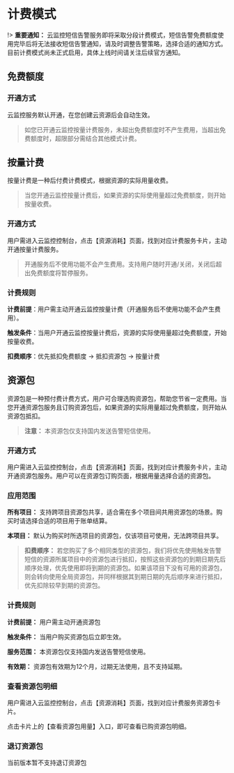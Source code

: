 # 计费模式

!> **重要通知：** 云监控短信告警服务即将采取分段计费模式，短信告警免费额度使用完毕后将无法接收短信告警通知，请及时调整告警策略，选择合适的通知方式。目前计费模式尚未正式启用，具体上线时间请关注后续官方通知。

## 免费额度
### 开通方式
云监控服务默认开通，在您创建云资源后会自动生效。
> 如您已开通云监控按量计费服务，未超出免费额度时不产生费用，当超出免费额度时，超限部分需结合其他模式计费。

## 按量计费
按量计费是一种后付费计费模式，根据资源的实际用量收费。
> 当您开通云监控按量计费后，如果资源的实际使用量超过免费额度，则开始按量收费。

### 开通方式
用户需进入云监控控制台，点击【资源消耗】页面，找到对应计费服务卡片，主动开通按量计费服务。
> 开通服务后不使用功能不会产生费用。支持用户随时开通/关闭，关闭后超出免费额度将暂停服务。

### 计费规则
**计费前提**：用户需主动开通云监控按量计费（开通服务后不使用功能不会产生费用）。      

**触发条件**：当用户开通云监控按量计费后，资源的实际使用量超过免费额度，开始按量收费。

**扣费顺序**：优先抵扣免费额度 → 抵扣资源包 → 按量计费                             
                                     
## 资源包
资源包是一种预付费计费方式，用户可合理选购资源包，帮助您节省一定费用。当您开通资源包服务且订购资源包后，如果资源的实际用量超过免费额度，则开始从资源包抵扣。

> **注意：** 本资源包仅支持国内发送告警短信使用。

### 开通方式
用户需进入云监控控制台，点击【资源消耗】页面，找到对应计费服务卡片，主动开通资源包服务。用户可以在资源包订购页面，根据用量选择合适的资源包。

### 应用范围
**所有项目：** 支持跨项目资源包共享，适合需在多个项目间共用资源包的场景。购买时请选择合适的项目用于账单结算。

**本项目：** 默认为购买时所选项目的资源包，仅该项目可使用，无法跨项目共享。
> **扣费顺序：** 若您购买了多个相同类型的资源包，我们将优先使用触发告警短信的资源所属项目中的资源包进行抵扣，按照这些资源包的到期日期先后顺序处理，优先使用即将到期的资源包。如果该项目下没有可用的资源包，则会转向使用全局资源包，并同样根据其到期日期的先后顺序来进行抵扣，优先扣除较早到期的资源包。

### 计费规则
**计费前提：** 用户需主动开通资源包                           

**触发条件：** 当用户购买资源包后立即生效。                    

**服务范围：** 本资源包仅支持国内发送告警短信使用。            

**有效期：** 资源包有效期为12个月，过期无法使用，且不支持延期。

### 查看资源包明细
用户需进入云监控控制台，点击【资源消耗】页面，找到对应计费服务资源包卡片。

点击卡片上的【查看资源包用量】入口，即可查看已购资源包明细。

### 退订资源包
当前版本暂不支持退订资源包
